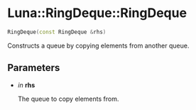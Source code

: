 # Luna::RingDeque::RingDeque

```c++
RingDeque(const RingDeque &rhs)
```

Constructs a queue by copying elements from another queue. 



## Parameters
* *in* **rhs**

    The queue to copy elements from. 

